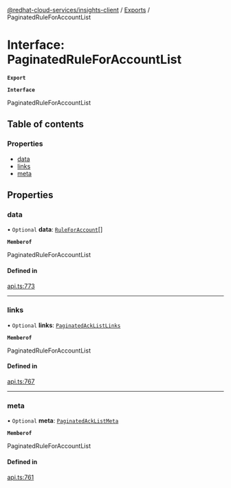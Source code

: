 [@redhat-cloud-services/insights-client](../README.md) / [Exports](../modules.md) / PaginatedRuleForAccountList

# Interface: PaginatedRuleForAccountList

**`Export`**

**`Interface`**

PaginatedRuleForAccountList

## Table of contents

### Properties

- [data](PaginatedRuleForAccountList.md#data)
- [links](PaginatedRuleForAccountList.md#links)
- [meta](PaginatedRuleForAccountList.md#meta)

## Properties

### data

• `Optional` **data**: [`RuleForAccount`](RuleForAccount.md)[]

**`Memberof`**

PaginatedRuleForAccountList

#### Defined in

[api.ts:773](https://github.com/RedHatInsights/javascript-clients/blob/master/packages/insights/api.ts#L773)

___

### links

• `Optional` **links**: [`PaginatedAckListLinks`](PaginatedAckListLinks.md)

**`Memberof`**

PaginatedRuleForAccountList

#### Defined in

[api.ts:767](https://github.com/RedHatInsights/javascript-clients/blob/master/packages/insights/api.ts#L767)

___

### meta

• `Optional` **meta**: [`PaginatedAckListMeta`](PaginatedAckListMeta.md)

**`Memberof`**

PaginatedRuleForAccountList

#### Defined in

[api.ts:761](https://github.com/RedHatInsights/javascript-clients/blob/master/packages/insights/api.ts#L761)
